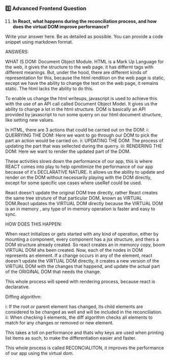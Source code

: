 ### **5️⃣ Advanced Frontend Question**

11. **In React, what happens during the reconciliation process, and how does the virtual DOM improve performance?**

Write your answer here.
Be as detailed as possible.
You can provide a code snippet using markdown format.

ANSWERS:

WHAT IS DOM:
Document Object Module. HTML is a Mark Up Language for the web, it gives the structure to the web page. it has differnt tags with different meanings. But, under the hood, there are different kinds of representation for this, because the html rendition on the web page is static, except we have the ability to change the text on the web page, it remains static. The html lacks the ability to do this.

To enable us change the html writeups, javascript is used to achieve this with the use of an API call called Document Object Model. It gives us the ability to change a lot in the html structure. DOM is basically an API provided by javascript to run some querry on our html document structure, like setting new values.

In HTML, there are 3 actions that could be carried out on the DOM:
i: QUERRYING THE DOM: Here we want to go through our DOM to pick the part an action would be carried on.
ii: UPDATING THE DOM: The process of updating the part that was sellected during the querry.
iii: RENDERING THE DOM: Here we want to render the updated part of the DOM.

These activities slows down the performance of our app, this is where REACT comes into play to help opmitimize the performance of our app because of it's DECLARATIVE NATURE. It allows us the ability to update and render on the DOM without necessarily playing with the DOM directly, except for some specific use cases where useRef could be used.

React doesn't update the original DOM tree directly, rather React creates the same tree struture of that particular DOM, known as VIRTUAL DOM.React updates the VIRTUAL DOM directly because the VIRTUAL DOM is an in memory , any type of in-memory operation is faster and easy to sync.

HOW DOES THIS HAPPEN:

When react initializes or gets started with any kind of operation, either by mounting a component, every component has a jsx structure, and thers a DOM structure already created. So react creates an in memorcy copy, boom VIRTUAL DOM ahs been created. Now, each of the nodes in DOM represents an element.
If a change occurs in any of the element, react doesn't update the VIRTUAL DOM directly, it creates a new version of the VIRTUAL DOM with the changes that happend, and update the actual part of the ORIGINAL DOM that needs the change.

This whole process will speed with rendering process, because react is declarative.

Diffing algorithm:

i: If the root or parent element has changed, its child elements are considered to be changed as well
and will be included in the reconciliation.
ii: When checking li elements, the diff algorithm checks all elements to match for any changes or removed or new element.

This takes a toll on performance and thats why keys are used when printing list items as such, to make the differentiation
easier and faster.

This whole process is called RECONCIALITON, it improves the performance of our app using the virtual dom.
